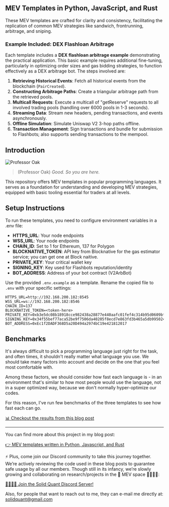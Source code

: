 ## MEV Templates in Python, JavaScript, and Rust

These MEV templates are crafted for clarity and consistency, facilitating the replication of common MEV strategies like sandwich, frontrunning, arbitrage, and sniping.

### Example Included: DEX Flashloan Arbitrage

Each template includes a **DEX flashloan arbitrage example** demonstrating the practical application. This basic example requires additional fine-tuning, particularly in optimizing order sizes and gas bidding strategies, to function effectively as a DEX arbitrage bot. The steps involved are:

1. **Retrieving Historical Events**: Fetch all historical events from the blockchain (`PairCreated`).
2. **Constructing Arbitrage Paths**: Create a triangular arbitrage path from the retrieved pools.
3. **Multicall Requests**: Execute a multicall of "getReserve" requests to all involved trading pools (handling over 6000 pools in 1-3 seconds).
4. **Streaming Data**: Stream new headers, pending transactions, and events asynchronously.
5. **Offline Simulation**: Simulate Uniswap V2 3-hop paths offline.
6. **Transaction Management**: Sign transactions and bundle for submission to Flashbots; also supports sending transactions to the mempool.

## Introduction

![Professor Oak](https://github.com/solidquant/mev-templates/assets/134243834/553560de-3334-4d4b-a447-14aa91ad28de)

> (Professor Oak) *Good. So you are here.*

This repository offers MEV templates in popular programming languages. It serves as a foundation for understanding and developing MEV strategies, equipped with basic tooling essential for traders at all levels.

## Setup Instructions

To run these templates, you need to configure environment variables in a .env file:

- **HTTPS_URL**: Your node endpoints
- **WSS_URL**: Your node endpoints
- **CHAIN_ID**: Set to 1 for Ethereum, 137 for Polygon
- **BLOCKNATIVE_TOKEN**: API key from Blocknative for the gas estimator service; you can get one at Block naitive.
- **PRIVATE_KEY**: Your critical wallet key
- **SIGNING_KEY**: Key used for Flashbots reputation/identity
- **BOT_ADDRESS**: Address of your bot contract (V2ArbBot)

Use the provided `.env.example` as a template. Rename the copied file to `.env` with your specific settings:

```plaintext
HTTPS_URL=http://192.168.200.182:8545
WSS_URL=ws://192.168.200.182:8546
CHAIN_ID=137
BLOCKNATIVE_TOKEN=<token-here>
PRIVATE_KEY=0xb3e5dc08b18918cce982438a28877e440aafc01fef4c314b95d0609bf946585f
SIGNING_KEY=0x34f55bef77aca52be9f7506da40205f8ecd7e863fd3b465a5db9950247422caf
BOT_ADDRESS=0xEc1f2DADF368D5a20D494a2974bC19e421812017
```

## Benchmarks

It's always difficult to pick a programming language just right for the task, and often times, it shouldn't really matter what language you use. We should take many factors into account and decide on the one that you feel most comfortable with.

Among these factors, we should consider how fast each language is - in an environment that's similar to how most people would use the language, not in a super optimized way, because we don't normally hyper-optimize our codes.

For this reason, I've run few benchmarks of the three templates to see how fast each can go.

[📊 Checkout the results from this blog post](https://medium.com/@solidquant/how-fast-is-your-mev-bot-comparing-javascript-python-rust-72376a820291)

---

You can find more about this project in my blog post:

[👉 MEV templates written in Python, Javascript, and Rust](https://medium.com/@solidquant/mev-templates-written-in-python-javascript-and-rust-ddd3d324d709)

⚡️ Plus, come join our Discord community to take this journey together. We’re actively reviewing the code used in these blog posts to guarantee safe usage by all our members. Though still in its infancy, we’re slowly growing and collaborating on research/projects in the 💫 MEV space 🏄‍♀️🏄‍♂️:

[👨‍👩‍👦‍👦 Join the Solid Quant Discord Server!](https://discord.com/invite/e6KpjTQP98)

Also, for people that want to reach out to me, they can e-mail me directly at: solidquant@gmail.com
